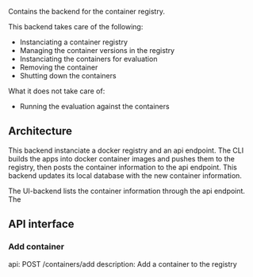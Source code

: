 Contains the backend for the container registry.

This backend takes care of the following:

- Instanciating a container registry
- Managing the container versions in the registry
- Instanciating the containers for evaluation
- Removing the container
- Shutting down the containers

What it does not take care of:

- Running the evaluation against the containers

## Architecture

This backend instanciate a docker registry and an api endpoint.
The CLI builds the apps into docker container images and pushes them to the registry, then posts the container information to the api endpoint.
This backend updates its local database with the new container information.

The UI-backend lists the container information through the api endpoint.
The

## API interface

### Add container

api: POST /containers/add
description: Add a container to the registry
